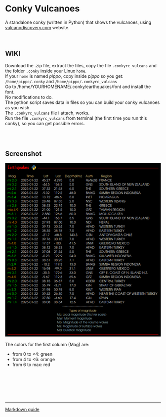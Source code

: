 # Conky Vulcanoes
 
A standalone conky (written in Python) that shows the vulcanoes, using [vulcanodiscovery.com](https://www.volcanodiscovery.com/) website.<br>
<br>
<br>

## **WIKI**<br>

Download the .zip file, extract the files, copy the file `.conkyrc_vulcans` and the folder `.conky` inside your Linux `home`.<br>
If your `home` is named *pippo*, copy inside *pippo* so you get: `/home/pippo/.conky` and `/home/pippo/.conkyrc_vulcans`<br>
Go to /home/YOURHOMENAME/.conky/earthquakes/font and install the font.<br>
No modifications to do.
<br>
The python script saves data in files so you can build your conky vulcanoes as you wish.<br>
The `.conkyrc_vulcans` file i attach, works.<br>
Run the file `.conkyrc_vulcans` from terminal (the first time you run this conky), so you can get possible errors. 




<br>
<br>

## Screenshot

![](https://github.com/TheHeadlessOfficial/earthquakes/blob/main/.conky/earthquakes/docs/screenshot.png)<br>

The colors for the first column (Mag) are:
- from 0 to <4:  green
- from 4 to <6: orange
- from 6 to max: red

<br>
<br>
<br>
<br>
<br>

---
[Markdown guide](https://docs.github.com/en/get-started/writing-on-github/getting-started-with-writing-and-formatting-on-github/basic-writing-and-formatting-syntax)
